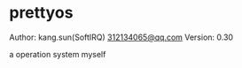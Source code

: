 prettyos
========

Author:  kang.sun(SoftIRQ) 312134065@qq.com
Version:  0.30

a operation system myself
